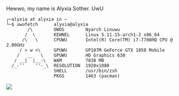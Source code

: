 Hewwo, my name is Alyxia Sother. UwU

```
┌─alyxia at alyxia in ~
└─$ uwufetch      alyxia@alyxia
        /\        OWOS        Nyarch Linuwu
       /  \       KEWNEL      Linux 5.11.15-arch1-2 x86_64
      /\   \      CPUWU       Intel(R) Core(TM) i7-7700HQ CPU @ 2.80GHz
     / > w <\     GPUWU       GP107M GeForce GTX 1050 Mobile
    /   __   \    GPUWU       HD Graphics 630
   / __|  |__-\   WAM         7838 MB
  /_-''    ''-_\  RESOLUTION  1920x1080
                  SHELL       /usr/bin/zsh
                  PKGS        1463 (pacman)
```

![](https://cdn.discordapp.com/emojis/822884608726532126.png?v=1)